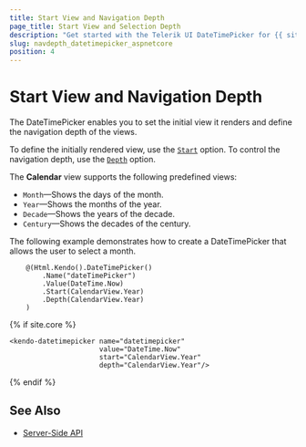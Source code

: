 ```yaml
---
title: Start View and Navigation Depth
page_title: Start View and Selection Depth
description: "Get started with the Telerik UI DateTimePicker for {{ site.framework }} and learn how to define the start view and control the navigation depth."
slug: navdepth_datetimepicker_aspnetcore
position: 4
---
```


# Start View and Navigation Depth

The DateTimePicker enables you to set the initial view it renders and define the navigation depth of the views.

To define the initially rendered view, use the [`Start`](/api/Kendo.Mvc.UI.Fluent/DateTimePickerBuilder#startkendomvcuicalendarview) option. To control the navigation depth, use the [`Depth`](/api/Kendo.Mvc.UI.Fluent/DateTimePickerBuilder#depthkendomvcuicalendarview) option.

The **Calendar** view supports the following predefined views:
* `Month`&mdash;Shows the days of the month.
* `Year`&mdash;Shows the months of the year.
* `Decade`&mdash;Shows the years of the decade.
* `Century`&mdash;Shows the decades of the century.

The following example demonstrates how to create a DateTimePicker that allows the user to select a month.

```HtmlHelper
    @(Html.Kendo().DateTimePicker()
        .Name("dateTimePicker")
        .Value(DateTime.Now)
        .Start(CalendarView.Year)
        .Depth(CalendarView.Year)
    )
```
{% if site.core %}
```TagHelper
<kendo-datetimepicker name="datetimepicker"
                      value="DateTime.Now"
                      start="CalendarView.Year"
                      depth="CalendarView.Year"/>
```
{% endif %}


## See Also

* [Server-Side API](/api/datetimepicker)

